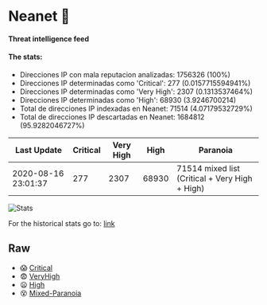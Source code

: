 # Neanet :hocho:
#### Threat intelligence feed
#### The stats:

- Direcciones IP con mala reputacion analizadas: 1756326 (100%)
- Direcciones IP determinadas como 'Critical':  277 (0.0157715594941%)
- Direcciones IP determinadas como 'Very High':  2307 (0.1313537464%)
- Direcciones IP determinadas como 'High':  68930 (3.9246700214)
- Total de direcciones IP indexadas en Neanet:  71514 (4.07179532729%)
- Total de direcciones IP descartadas en Neanet:  1684812 (95.9282046727%)

| Last Update | Critical | Very High | High | Paranoia |
| --- | --- | --- | --- | --- |
| 2020-08-16 23:01:37 | 277 | 2307 | 68930 | 71514 mixed list (Critical + Very High + High)|

![Stats](https://docs.google.com/spreadsheets/d/e/2PACX-1vSnaNMIXVabIpDJjufMlzH7poXnshF3mgd8Is1g9ytUEzVsP5my4Trn8f-xkoLLQ38xpL3HtmUexLo6/pubchart?oid=501124687&format=image)

For the historical stats go to: [link](/stats.csv)
## Raw
- :scream: [Critical](https://raw.githubusercontent.com/JavaGarcia/Neanet/master/blacklists/neanet_critical.txt)
- :fearful: [VeryHigh](https://raw.githubusercontent.com/JavaGarcia/Neanet/master/blacklists/neanet_veryHigh.txtt)
- :frowning: [High](https://raw.githubusercontent.com/JavaGarcia/Neanet/master/blacklists/neanet_high.txt)
- :dizzy_face: [Mixed-Paranoia](https://raw.githubusercontent.com/JavaGarcia/Neanet/master/blacklists/neanet_all.txt)









































































































































































































































